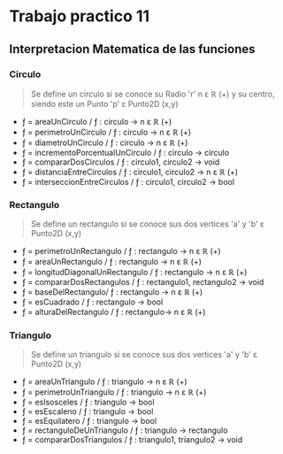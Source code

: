 # Trabajo practico 11
## Interpretacion Matematica de las funciones
### Circulo
>Se define un circulo si se conoce su Radio 'r' n ε ℝ (+) y su centro, siendo este un Punto 'p' ε Punto2D (x,y)
- ƒ = areaUnCirculo / ƒ : circulo -> n ε ℝ (+)
- ƒ = perimetroUnCirculo / ƒ : circulo -> n ε ℝ (+)
- ƒ = diametroUnCirculo / ƒ : circulo -> n ε ℝ (+)
- ƒ = incrementoPorcentualUnCirculo / ƒ : circulo -> circulo
- ƒ = compararDosCirculos / ƒ : circulo1, circulo2 -> void
- ƒ = distanciaEntreCirculos / ƒ : circulo1, circulo2 -> n ε ℝ (+)
- ƒ = interseccionEntreCirculos / ƒ : circulo1, circulo2 -> bool

### Rectangulo
>Se define un rectangulo si se conoce sus dos vertices 'a' y 'b' ε Punto2D (x,y)
- ƒ = perimetroUnRectangulo / ƒ : rectangulo -> n ε ℝ (+)
- ƒ = areaUnRectangulo / ƒ : rectangulo -> n ε ℝ (+)
- ƒ = longitudDiagonalUnRectangulo / ƒ : rectangulo -> n ε ℝ (+)
- ƒ = compararDosRectangulos / ƒ : rectangulo1, rectangulo2 -> void
- ƒ = baseDelRectangulo/ ƒ : rectangulo -> n ε ℝ (+)
- ƒ = esCuadrado / ƒ : rectangulo -> bool
- ƒ = alturaDelRectangulo / ƒ : rectangulo-> n ε ℝ (+)

### Triangulo
>Se define un triangulo si se conoce sus dos vertices 'a' y 'b' ε Punto2D (x,y)
- ƒ = areaUnTriangulo / ƒ : triangulo -> n ε ℝ (+)
- ƒ = perimetroUnTriangulo / ƒ : triangulo -> n ε ℝ (+)
- ƒ = esIsosceles / ƒ : triangulo -> bool
- ƒ = esEscaleno / ƒ : triangulo -> bool
- ƒ = esEquilatero / ƒ : triangulo -> bool
- ƒ = rectanguloDeUnTriangulo / ƒ : triangulo -> rectangulo
- ƒ = compararDosTriangulos / ƒ : triangulo1, triangulo2 -> void
